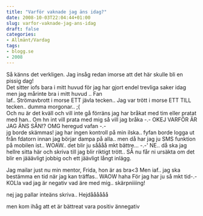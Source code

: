 ```yaml
---
title: "Varför vaknade jag äns idag?"
date: 2008-10-03T22:04:44+01:00
slug: varfor-vaknade-jag-ans-idag
draft: false
categories:
- Allmänt/Vardag
tags:
- blogg.se
- 2008
---
```

Så känns det verkligen. Jag insåg redan imorse att det här skulle bli en pissig dag!  
Det sitter iofs bara i mitt huvud för jag har gjort endel trevliga saker idag men jag mårinte bra i mitt huvud .. Fan  
Iaf.. Strömavbrott i morse ETT jävla tecken.. Jag var trött i morse ETT TILL tecken.. dumma morgonar.. ;(  
Och nu är det kväll och vill inte gå förräns jag har bråkat med tim eller pratat med han.. Om hn int vill prata med mig så vill jag bråka -.- OKEJ VARFÖR ÄR JAG ÄNS SÅN!? OMG heregud vafan -.-  
jg borde skämmas! jag har ingen kontroll på min ilska.. fyfan borde logga ut från fdatorn innan jag börjar dampa på alla.. men då har jag ju SMS funktion på mobilen ist.. WOAW.. det blir ju såååå mkt bättre... -.-' NE.. då ska jag hellre sitta här och skriva till jag blir riktigt trött.. SÅ nu får ni ursäkta om det blir en jääävligt jobbig och ett jäävligt långt inlägg.  
  
Jag mailar just nu min mentor, Frida, hon är as bra<3 Men iaf.. jag ska bestämma en tid när jag kan träffas.. WAOW haha För jag har ju så mkt tid-.- KOLla vad jag är negativ vad äre med mig.. skärpniiiing!  
  
nej jag pallar inteäns skriva.. Hejdåååååå  
  
  
men kom ihåg att et är bättreat vara positiv ännegativ